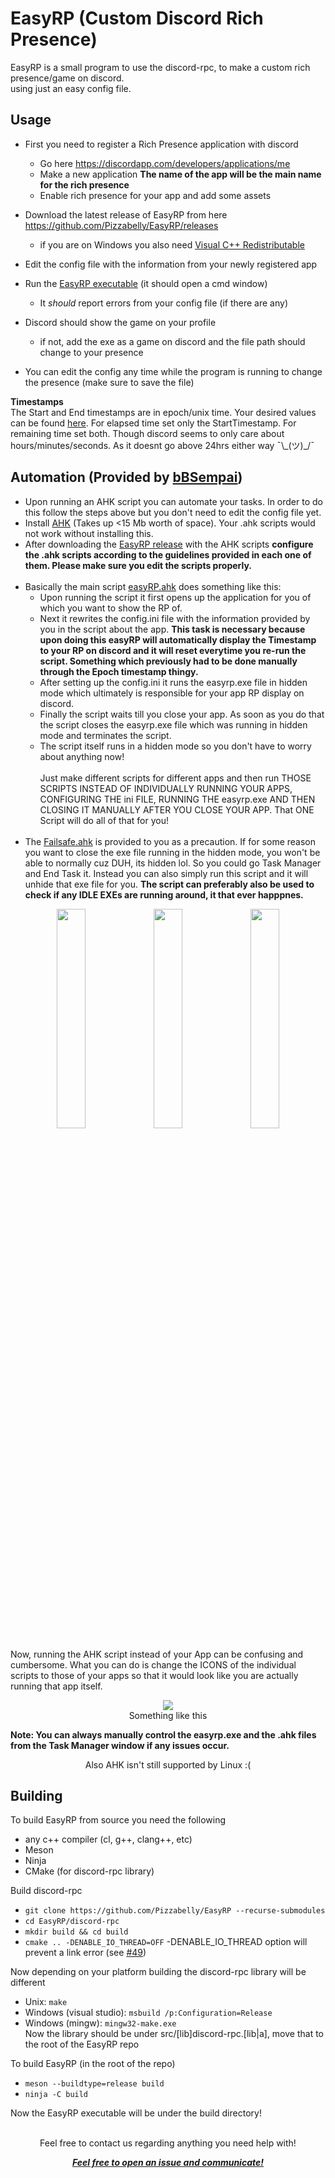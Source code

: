 # EasyRP (Custom Discord Rich Presence)

EasyRP is a small program to use the discord-rpc, to make a custom rich presence/game on discord.  
using just an easy config file.

## Usage
- First you need to register a Rich Presence application with discord
     - Go here https://discordapp.com/developers/applications/me
     - Make a new application **The name of the app will be the main name for the rich presence**
     - Enable rich presence for your app and add some assets
- Download the latest release of EasyRP from here https://github.com/Pizzabelly/EasyRP/releases 
  - if you are on Windows you also need [Visual C++ Redistributable](https://www.microsoft.com/en-US/download/details.aspx?id=48145)  
- Edit the config file with the information from your newly registered app
- Run the [EasyRP executable](https://github.com/Pizzabelly/EasyRP/releases) (it should open a cmd window)
    - It *should* report errors from your config file (if there are any)
- Discord should show the game on your profile
	- if not, add the exe as a game on discord and the file path should change to your presence

- You can edit the config any time while the program is running to change the presence (make sure to save the file)
 
**Timestamps**  
The Start and End timestamps are in epoch/unix time. 
Your desired values can be found [here](https://www.epochconverter.com/).
For elapsed time set only the StartTimestamp. For remaining time set both.
Though discord seems to only care about hours/minutes/seconds.
As it doesnt go above 24hrs either way ¯\\\_(ツ)\_/¯

## Automation (Provided by [bBSempai](https://github.com/bBSempai))

- Upon running an AHK script you can automate your tasks. In order to do this follow the steps above but you don't need to edit the config file yet.
- Install [AHK](https://www.autohotkey.com/) (Takes up <15 Mb worth of space). Your .ahk scripts would not work without installing this.
- After downloading the [EasyRP release](https://github.com/Pizzabelly/EasyRP/releases) with the AHK scripts **configure the .ahk scripts according to the guidelines provided in each one of them. Please make sure you edit the scripts properly.**<br><br>
- Basically the main script [easyRP.ahk](https://github.com/Pizzabelly/EasyRP/blob/master/easyRP.ahk) does something like this:
	- Upon running the script it first opens up the application for you of which you want to show the RP of.
	- Next it rewrites the config.ini file with the information provided by you in the script about the app. **This task is necessary because upon doing this easyRP will automatically display the Timestamp to your RP on discord and it will reset everytime you re-run the script. Something which previously had to be done manually through the Epoch timestamp thingy.**
	- After setting up the config.ini it runs the easyrp.exe file in hidden mode which ultimately is responsible for your app RP display on discord.
	- Finally the script waits till you close your app. As soon as you do that the script closes the easyrp.exe file which was running in hidden mode and terminates the script.
	- The script itself runs in a hidden mode so you don't have to worry about anything now!<br><br>Just make different scripts for different apps and then run THOSE SCRIPTS INSTEAD OF INDIVIDUALLY RUNNING YOUR APPS, CONFIGURING THE ini FILE, RUNNING THE easyrp.exe AND THEN CLOSING IT MANUALLY AFTER YOU CLOSE YOUR APP. That ONE Script will do all of that for you!<br><br>
- The [Failsafe.ahk](https://github.com/Pizzabelly/EasyRP/blob/master/show_exe%20(FAILSAFE).ahk) is provided to you as a precaution. If for some reason you want to close the exe file running in the hidden mode, you won't be able to normally cuz DUH, its hidden lol. So you could go Task Manager and End Task it. Instead you can also simply run this script and it will unhide that exe file for you. **The script can preferably also be used to check if any IDLE EXEs are running around, it that ever happpnes.**

<p align=center>
   <img src="https://i.imgur.com/YsGjddb.png" width="30%" />
   <img src="https://i.imgur.com/NdAd3Wq.png" width="30%" />
   <img src="https://i.imgur.com/WbHfCZ5.png" width="30%" />
</p>

Now, running the AHK script instead of your App can be confusing and cumbersome. What you can do is change the ICONS of the individual scripts to those of your apps so that it would look like you are actually running that app itself.
<p align=center>
<img src ="https://i.imgur.com/0H68318.png" >
<br>Something like this
</p>

**Note: You can always manually control the easyrp.exe and the .ahk files from the Task Manager window if any issues occur.**<br><p align=center>Also AHK isn't still supported by Linux :(</p>

## Building  
To build EasyRP from source you need the following
  - any c++ compiler (cl, g++, clang++, etc)
  - Meson
  - Ninja
  - CMake (for discord-rpc library)  
  
Build discord-rpc  
  - ``` git clone https://github.com/Pizzabelly/EasyRP --recurse-submodules ```  
  - ``` cd EasyRP/discord-rpc ```  
  - ``` mkdir build && cd build ```  
  - ``` cmake .. -DENABLE_IO_THREAD=OFF ``` -DENABLE_IO_THREAD option will prevent a link error (see [#49](https://github.com/Pizzabelly/EasyRP/issues/49))  
  
Now depending on your platform building the discord-rpc library will be different  
  - Unix: ``` make ```  
  - Windows (visual studio): ``` msbuild /p:Configuration=Release ```  
  - Windows (mingw): ``` mingw32-make.exe ```  
Now the library should be under src/[lib]discord-rpc.[lib|a], move that to the root of the EasyRP repo  
  
To build EasyRP (in the root of the repo)  
  - ``` meson --buildtype=release build ```  
  - ``` ninja -C build ```  
  
Now the EasyRP executable will be under the build directory!
<br><br>

<p align="center">Feel free to contact us regarding anything you need help with!</p>

<p align="center">
  <a href="https://GitHub.com/Pizzabelly/EasyRP/issues/new"><b><i>Feel free to open an issue and communicate!</i></b><br></a>
</p>
